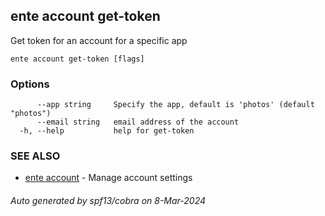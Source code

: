 ## ente account get-token

Get token for an account for a specific app

```
ente account get-token [flags]
```

### Options

```
      --app string     Specify the app, default is 'photos' (default "photos")
      --email string   email address of the account
  -h, --help           help for get-token
```

### SEE ALSO

* [ente account](ente_account.md)	 - Manage account settings

###### Auto generated by spf13/cobra on 8-Mar-2024
